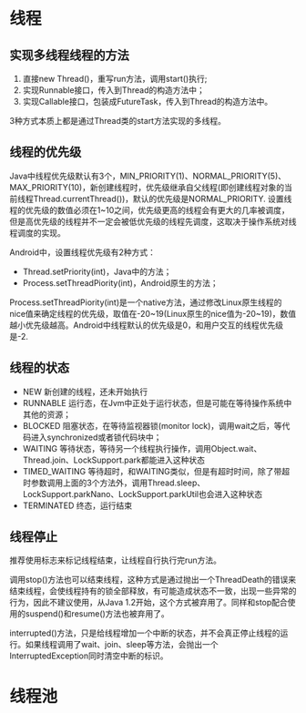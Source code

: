 
# 线程

## 实现多线程线程的方法

1. 直接new Thread()，重写run方法，调用start()执行;
2. 实现Runnable接口，传入到Thread的构造方法中；
3. 实现Callable接口，包装成FutureTask，传入到Thread的构造方法中。

3种方式本质上都是通过Thread类的start方法实现的多线程。

## 线程的优先级

Java中线程优先级默认有3个，MIN_PRIORITY(1)、NORMAL_PRIORITY(5)、MAX_PRIORITY(10)，新创建线程时，优先级继承自父线程(即创建线程对象的当前线程Thread.currentThread())，默认的优先级是NORMAL_PRIORITY. 设置线程的优先级的数值必须在1~10之间，优先级更高的线程会有更大的几率被调度，但是高优先级的线程并不一定会被低优先级的线程先调度，这取决于操作系统对线程调度的实现。

Android中，设置线程优先级有2种方式：

- Thread.setPriority(int)，Java中的方法；
- Process.setThreadPiority(int)，Android原生的方法；

Process.setThreadPiority(int)是一个native方法，通过修改Linux原生线程的nice值来确定线程的优先级，取值在-20~19(Linux原生的nice值为-20~19)，数值越小优先级越高。Android中线程默认的优先级是0，和用户交互的线程优先级是-2. 

## 线程的状态

- NEW 新创建的线程，还未开始执行
- RUNNABLE 运行态，在Jvm中正处于运行状态，但是可能在等待操作系统中其他的资源；
- BLOCKED 阻塞状态，在等待监视器锁(monitor lock)，调用wait之后，等代码进入synchronized或者锁代码块中；
- WAITING 等待状态，等待另一个线程执行操作，调用Object.wait、Thread.join、LockSupport.park都能进入这种状态
- TIMED_WAITING 等待超时，和WAITING类似，但是有超时时间，除了带超时参数调用上面的3个方法外，调用Thread.sleep、LockSupport.parkNano、LockSupport.parkUtil也会进入这种状态
- TERMINATED 终态，运行结束

## 线程停止

推荐使用标志来标记线程结束，让线程自行执行完run方法。

调用stop()方法也可以结束线程，这种方式是通过抛出一个ThreadDeath的错误来结束线程，会使线程持有的锁全部释放，有可能造成状态不一致，出现一些异常的行为，因此不建议使用，从Java 1.2开始，这个方式被弃用了。同样和stop配合使用的suspend()和resume()方法也被弃用了。

interrupted()方法，只是给线程增加一个中断的状态，并不会真正停止线程的运行。如果线程调用了wait、join、sleep等方法，会抛出一个InterruptedException同时清空中断的标识。

# 线程池